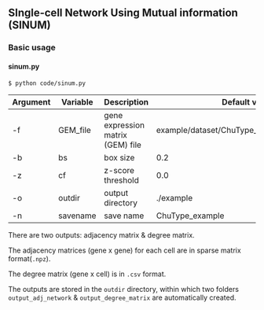 ## SIngle-cell Network Using Mutual information (SINUM)
### Basic usage
#### sinum.py
```
$ python code/sinum.py
```
Argument | Variable | Description | Default value
------------ | ------------- | ------------- | -------------
-f | GEM_file | gene expression matrix (GEM) file | example/dataset/ChuType_exampleGEM_log2.txt
-b | bs | box size | 0.2
-z | cf | z-score threshold | 0.0
-o | outdir | output directory | ./example
-n | savename | save name | ChuType_example

There are two outputs: adjacency matrix & degree matrix.

The adjacency matrices (gene x gene) for each cell are in sparse matrix format(`.npz`).

The degree matrix (gene x cell) is in `.csv` format.

The outputs are stored in the `outdir` directory, within which two folders `output_adj_network` & `output_degree_matrix` are automatically created.

